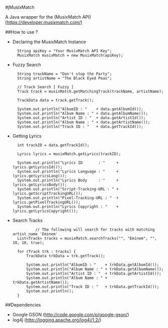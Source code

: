 #jMusixMatch

A Java wrapper for the (MusixMatch API)[https://developer.musixmatch.com/]

##How to use ?

* Declaring the MusixMatch Instance

		String apiKey = "Your MusixMatch API Key";
		MusixMatch musixMatch = new MusixMatch(apiKey);


* Fuzzy Search

		String trackName = "Don't stop the Party";
		String artistName = "The Black Eyed Peas";

		// Track Search [ Fuzzy ]
		Track track = musixMatch.getMatchingTrack(trackName, artistName);

		TrackData data = track.getTrack();

		System.out.println("AlbumID : "    + data.getAlbumId());
		System.out.println("Album Name : " + data.getAlbumName());
		System.out.println("Artist ID : "  + data.getArtistId());
		System.out.println("Album Name : " + data.getArtistName());
		System.out.println("Track ID : "   + data.getTrackId());


* Getting Lyrics

		int trackID = data.getTrackId();

		Lyrics lyrics = musixMatch.getLyrics(trackID);

		System.out.println("Lyrics ID       : "     + lyrics.getLyricsId());
		System.out.println("Lyrics Language : "     + lyrics.getLyricsLang());
		System.out.println("Lyrics Body     : "     + lyrics.getLyricsBody());
		System.out.println("Script-Tracking-URL : " + lyrics.getScriptTrackingURL());
		System.out.println("Pixel-Tracking-URL : "  + lyrics.getPixelTrackingURL());
		System.out.println("Lyrics Copyright : "    + lyrics.getLyricsCopyright());


* Search Tracks

                // The following will search for tracks with matching artist_name 'Eminem'
 		List<Track> tracks = musixMatch.searchTracks("", "Eminem", "", 10, 10, true);

		for (Track trk : tracks) {
			TrackData trkData = trk.getTrack();

			System.out.println("AlbumID : "    + trkData.getAlbumId());
			System.out.println("Album Name : " + trkData.getAlbumName());
			System.out.println("Artist ID : "  + trkData.getArtistId());
			System.out.println("Album Name : " + trkData.getArtistName());
			System.out.println("Track ID : "   + trkData.getTrackId());
			System.out.println();
		}


##Dependencies

* Google GSON (http://code.google.com/p/google-gson/)
* log4j (http://logging.apache.org/log4j/1.2/)